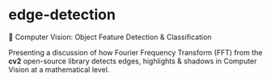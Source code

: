 # edge-detection
👀 Computer Vision: Object Feature Detection & Classification
<p></p>
<p>
Presenting a discussion of how Fourier Frequency Transform (FFT) from the <b>cv2</b> open-source library detects edges, highlights & shadows in Computer Vision at a mathematical level.
</p>

